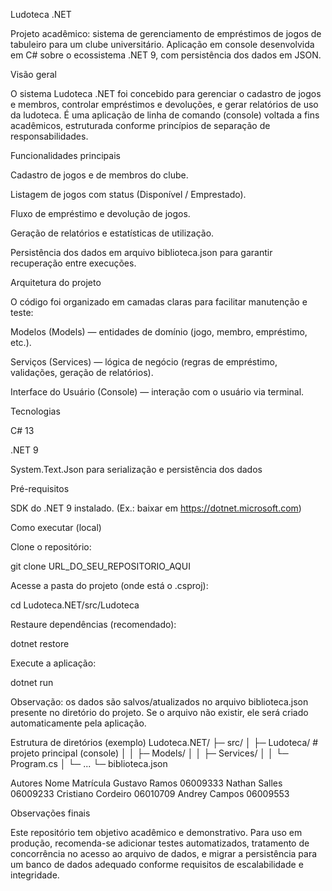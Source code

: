 Ludoteca .NET

Projeto acadêmico: sistema de gerenciamento de empréstimos de jogos de tabuleiro para um clube universitário.
Aplicação em console desenvolvida em C# sobre o ecossistema .NET 9, com persistência dos dados em JSON.

Visão geral

O sistema Ludoteca .NET foi concebido para gerenciar o cadastro de jogos e membros, controlar empréstimos e devoluções, e gerar relatórios de uso da ludoteca. É uma aplicação de linha de comando (console) voltada a fins acadêmicos, estruturada conforme princípios de separação de responsabilidades.

Funcionalidades principais

Cadastro de jogos e de membros do clube.

Listagem de jogos com status (Disponível / Emprestado).

Fluxo de empréstimo e devolução de jogos.

Geração de relatórios e estatísticas de utilização.

Persistência dos dados em arquivo biblioteca.json para garantir recuperação entre execuções.

Arquitetura do projeto

O código foi organizado em camadas claras para facilitar manutenção e teste:

Modelos (Models) — entidades de domínio (jogo, membro, empréstimo, etc.).

Serviços (Services) — lógica de negócio (regras de empréstimo, validações, geração de relatórios).

Interface do Usuário (Console) — interação com o usuário via terminal.

Tecnologias

C# 13

.NET 9

System.Text.Json para serialização e persistência dos dados

Pré-requisitos

SDK do .NET 9 instalado. (Ex.: baixar em https://dotnet.microsoft.com)

Como executar (local)

Clone o repositório:

git clone URL_DO_SEU_REPOSITORIO_AQUI


Acesse a pasta do projeto (onde está o .csproj):

cd Ludoteca.NET/src/Ludoteca


Restaure dependências (recomendado):

dotnet restore


Execute a aplicação:

dotnet run


Observação: os dados são salvos/atualizados no arquivo biblioteca.json presente no diretório do projeto. Se o arquivo não existir, ele será criado automaticamente pela aplicação.

Estrutura de diretórios (exemplo)
Ludoteca.NET/
├─ src/
│  ├─ Ludoteca/         # projeto principal (console)
│  │  ├─ Models/
│  │  ├─ Services/
│  │  └─ Program.cs
│  └─ ...
└─ biblioteca.json

Autores
Nome	Matrícula
Gustavo Ramos	06009333
Nathan Salles	06009233
Cristiano Cordeiro	06010709
Andrey Campos	06009553

Observações finais

Este repositório tem objetivo acadêmico e demonstrativo. Para uso em produção, recomenda-se adicionar testes automatizados, tratamento de concorrência no acesso ao arquivo de dados, e migrar a persistência para um banco de dados adequado conforme requisitos de escalabilidade e integridade.
